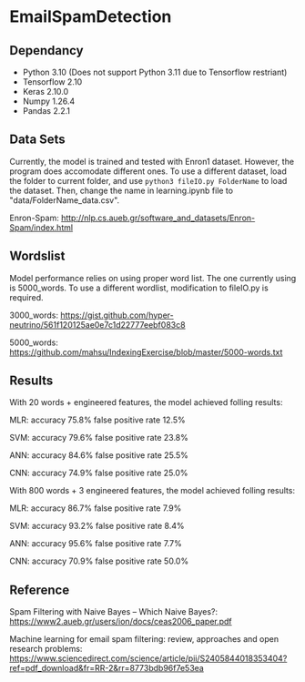 # EmailSpamDetection

## Dependancy

- Python 3.10 (Does not support Python 3.11 due to Tensorflow restriant)
- Tensorflow 2.10
- Keras 2.10.0
- Numpy 1.26.4
- Pandas 2.2.1

## Data Sets

Currently, the model is trained and tested with Enron1 dataset. However, the program does accomodate different ones. To use a different dataset, load the folder to current folder, and use ```python3 fileIO.py FolderName``` to load the dataset. Then, change the name in learning.ipynb file to "data/FolderName_data.csv".

Enron-Spam: http://nlp.cs.aueb.gr/software_and_datasets/Enron-Spam/index.html

## Wordslist

Model performance relies on using proper word list. The one currently using is 5000_words. To use a different wordlist, modification to fileIO.py is required.

3000_words: https://gist.github.com/hyper-neutrino/561f120125ae0e7c1d22777eebf083c8

5000_words: https://github.com/mahsu/IndexingExercise/blob/master/5000-words.txt

## Results

With 20 words + engineered features, the model achieved folling results:

MLR: accuracy 75.8% false positive rate 12.5%

SVM: accuracy 79.6% false positive rate 23.8%

ANN: accuracy 84.6% false positive rate 25.5%

CNN: accuracy 74.9% false positive rate 25.0% 

With 800 words + 3 engineered features, the model achieved folling results:

MLR: accuracy 86.7% false positive rate 7.9%

SVM: accuracy 93.2% false positive rate 8.4%

ANN: accuracy 95.6% false positive rate 7.7%

CNN: accuracy 70.9% false positive rate 50.0%

## Reference

Spam Filtering with Naive Bayes – Which Naive Bayes?: https://www2.aueb.gr/users/ion/docs/ceas2006_paper.pdf

Machine learning for email spam filtering: review, approaches and open research problems: https://www.sciencedirect.com/science/article/pii/S2405844018353404?ref=pdf_download&fr=RR-2&rr=8773bdb96f7e53ea



